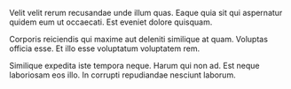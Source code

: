 Velit velit rerum recusandae unde illum quas. Eaque quia sit qui aspernatur quidem eum ut occaecati. Est eveniet dolore quisquam.
 Corporis reiciendis qui maxime aut deleniti similique at quam. Voluptas officia esse. Et illo esse voluptatum voluptatem rem.
 Similique expedita iste tempora neque. Harum qui non ad. Est neque laboriosam eos illo. In corrupti repudiandae nesciunt laborum.